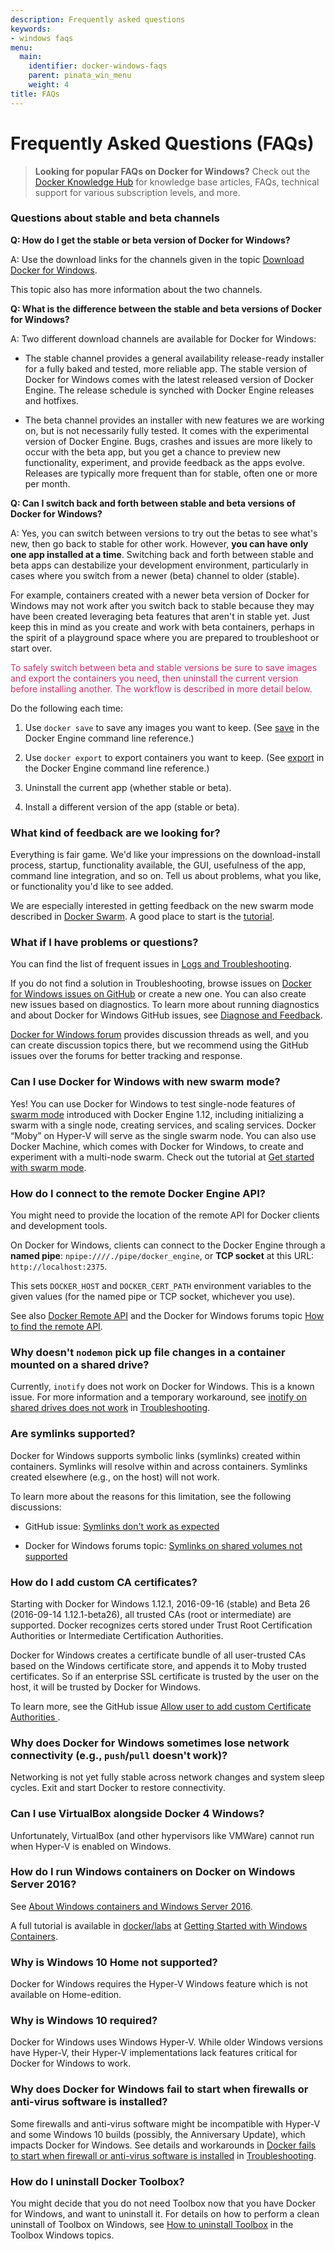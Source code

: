 ```yaml
---
description: Frequently asked questions
keywords:
- windows faqs
menu:
  main:
    identifier: docker-windows-faqs
    parent: pinata_win_menu
    weight: 4
title: FAQs
---
```


#  Frequently Asked Questions (FAQs)


>**Looking for popular FAQs on Docker for Windows?** Check out the [Docker
Knowledge Hub](http://success.docker.com/) for knowledge base articles, FAQs,
technical support for various subscription levels, and more.

### Questions about stable and beta channels

**Q: How do I get the stable or beta version of Docker for Windows?**

A: Use the download links for the channels given in the topic [Download Docker
for Windows](index.md#download-docker-for-windows).

This topic also has more information about the two channels.

**Q: What is the difference between the stable and beta versions of Docker for Windows?**

A: Two different download channels are available for Docker for Windows:

* The stable channel provides a general availability release-ready installer for a fully baked and tested, more reliable app. The stable version of Docker
for Windows comes with the latest released version of Docker Engine.  The
release schedule is synched with Docker Engine releases and hotfixes.

* The beta channel provides an installer with new features we are working on, but is not necessarily fully tested. It comes with the experimental version of
Docker Engine. Bugs, crashes and issues are more likely to occur with the beta
app, but you get a chance to preview new functionality, experiment, and provide
feedback as the apps evolve. Releases are typically more frequent than for
stable, often one or more per month.

**Q: Can I switch back and forth between stable and beta versions of Docker for Windows?**

A: Yes, you can switch between versions to try out the betas to see what's new,
then go back to stable for other work. However, **you can have only one app
installed at a time**. Switching back and forth between stable and beta apps can
destabilize your development environment, particularly in cases where you
switch from a newer (beta) channel to older (stable).

For example, containers created with a newer beta version of Docker for Windows
may not work after you switch back to stable because they may have been created
leveraging beta features that aren't in stable yet. Just keep this in mind as
you create and work with beta containers, perhaps in the spirit of a playground
space where you are prepared to troubleshoot or start over.

<font color="#CC3366">To safely switch between beta and stable versions be sure
to save images and export the containers you need, then uninstall the current
version before installing another. The workflow is described in more detail
below.</font><br>

Do the following each time:

1. Use `docker save` to save any images you want to keep. (See
[save](/engine/reference/commandline/save.md) in the Docker Engine command line
reference.)

2. Use `docker export` to export containers you want to keep. (See
[export](/engine/reference/commandline/export.md) in the Docker Engine command
line reference.)

3. Uninstall the current app (whether stable or beta).

4. Install a different version of the app (stable or beta).

### What kind of feedback are we looking for?

Everything is fair game. We'd like your impressions on the download-install
process, startup, functionality available, the GUI, usefulness of the app,
command line integration, and so on. Tell us about problems, what you like, or
functionality you'd like to see added.

We are especially interested in getting feedback on the new swarm mode described
in [Docker Swarm](/engine/swarm/index.md). A good place to start is the
[tutorial](/engine/swarm/swarm-tutorial/index.md).

### What if I have problems or questions?

You can find the list of frequent issues in
[Logs and Troubleshooting](troubleshoot.md).

If you do not find a solution in Troubleshooting, browse issues on [Docker for
Windows issues on GitHub](https://github.com/docker/for-win/issues) or create a
new one. You can also create new issues based on diagnostics. To learn more
about running diagnostics and about Docker for Windows GitHub issues, see
[Diagnose and Feedback](index.md#diagnose-and-feedback).

[Docker for Windows forum](https://forums.docker.com/c/docker-for-windows)
provides discussion threads as well, and you can create discussion topics there,
but we recommend using the GitHub issues over the forums for better tracking and
response.

### Can I use Docker for Windows with new swarm mode?

Yes! You can use Docker for Windows to test single-node features of [swarm
mode](/engine/swarm/index.md) introduced with Docker Engine 1.12, including
initializing a swarm with a single node, creating services, and scaling
services. Docker “Moby” on Hyper-V will serve as the single swarm node. You can
also use Docker Machine, which comes with Docker for Windows, to create and
experiment with a multi-node swarm. Check out the tutorial at [Get started with
swarm mode](/engine/swarm/swarm-tutorial/index.md).

### How do I connect to the remote Docker Engine API?

You might need to provide the location of the remote API for Docker clients and development tools.

On Docker for Windows, clients can connect to the Docker Engine through a **named pipe**: `npipe:////./pipe/docker_engine`, or **TCP socket** at this URL: `http://localhost:2375`.

This sets `DOCKER_HOST` and `DOCKER_CERT_PATH` environment variables to the given values (for the named pipe or TCP socket, whichever you use).

See also [Docker Remote API](/engine/reference/api/docker_remote_api.md) and the Docker for Windows forums topic [How to find the remote API](https://forums.docker.com/t/how-to-find-the-remote-api/20988).

### Why doesn't `nodemon` pick up file changes in a container mounted on a shared drive?

Currently, `inotify` does not work on Docker for Windows. This is a known issue.
For more information and a temporary workaround, see [inotify on shared drives
does not work](troubleshoot.md#inotify-on-shared-drives-does-not-work) in
[Troubleshooting](troubleshoot.md).

### Are symlinks supported?

Docker for Windows supports symbolic links (symlinks) created within containers.
Symlinks will resolve within and across containers.
Symlinks created elsewhere (e.g., on the host) will not work.

To learn more about the reasons for this limitation, see the following discussions:

* GitHub issue: [Symlinks don't work as expected](https://github.com/docker/for-win/issues/109#issuecomment-251307391)

* Docker for Windows forums topic: [Symlinks on shared volumes not supported](https://forums.docker.com/t/symlinks-on-shared-volumes-not-supported/9288)

### How do I add custom CA certificates?

Starting with Docker for Windows 1.12.1, 2016-09-16 (stable) and Beta 26 (2016-09-14 1.12.1-beta26), all trusted CAs (root or intermediate) are supported. Docker recognizes certs stored under Trust Root Certification Authorities or Intermediate Certification Authorities.

Docker for Windows creates a certificate bundle of all user-trusted CAs based on the Windows certificate store, and appends it to Moby trusted certificates. So if an enterprise SSL certificate is trusted by the user on the host, it will be trusted by Docker for Windows.

To learn more, see the GitHub issue [Allow user to add custom Certificate Authorities ](https://github.com/docker/for-win/issues/48).

### Why does Docker for Windows sometimes lose network connectivity (e.g., `push`/`pull` doesn't work)?

Networking is not yet fully stable across network changes and system sleep
cycles. Exit and start Docker to restore connectivity.

### Can I use VirtualBox alongside Docker 4 Windows?

Unfortunately, VirtualBox (and other hypervisors like VMWare) cannot run when
Hyper-V is enabled on Windows.

### How do I run Windows containers on Docker on Windows Server 2016?

See [About Windows containers and Windows Server
2016](index.md#about-windows-containers-and-windows-server-2016).

A full tutorial is available in [docker/labs](https://github.com/docker/labs) at
[Getting Started with Windows
Containers](https://github.com/docker/labs/blob/master/windows/windows-containers/README.md).

### Why is Windows 10 Home not supported?

Docker for Windows requires the Hyper-V Windows feature which is not
available on Home-edition.

### Why is Windows 10 required?

Docker for Windows uses Windows Hyper-V. While older Windows versions have
Hyper-V, their Hyper-V implementations lack features critical for Docker for
Windows to work.

### Why does Docker for Windows fail to start when firewalls or anti-virus software is installed?

Some firewalls and anti-virus software might be incompatible with Hyper-V and
some Windows 10 builds  (possibly, the Anniversary Update), which impacts Docker
for Windows. See details and workarounds in [Docker fails to start when firewall
or anti-virus software is
installed](troubleshoot.md#docker-fails-to-start-when-firewall-or-anti-virus-software-is-installed)
in [Troubleshooting](troubleshoot.md).

### How do I uninstall Docker Toolbox?

You might decide that you do not need Toolbox now that you have Docker for Windows, and want to uninstall it. For
details on how to perform a clean uninstall of Toolbox on Windows, see [How to
uninstall Toolbox](/toolbox/toolbox_install_windows.md#how-to-uninstall-toolbox)
in the Toolbox Windows topics.
